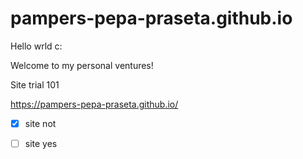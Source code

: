 # pampers-pepa-praseta.github.io

Hello wrld c:

Welcome to my personal ventures!

Site trial 101

https://pampers-pepa-praseta.github.io/

-[x] site not

-[ ] site yes
